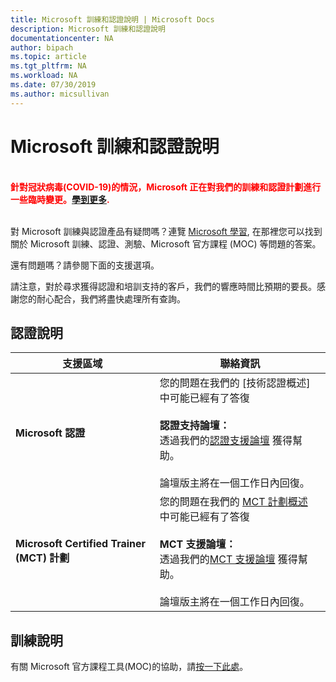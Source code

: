 ```yaml
---
title: Microsoft 訓練和認證說明 | Microsoft Docs
description: Microsoft 訓練和認證說明
documentationcenter: NA
author: bipach
ms.topic: article
ms.tgt_pltfrm: NA
ms.workload: NA
ms.date: 07/30/2019
ms.author: micsullivan
---
```

# Microsoft 訓練和認證說明

<div style='color&#58; red;'><strong><font color="red"><br/>針對冠狀病毒(COVID-19)的情況，Microsoft 正在對我們的訓練和認證計劃進行一些臨時變更。<a href='/learn/certifications/posts/an-important-update-on-microsoft-training-and-certification'>學到更多</a>.</font></strong><br/><br/></div>

對 Microsoft 訓練與認證產品有疑問嗎？連覽 [Microsoft 學習](/learn/certifications/), 在那裡您可以找到關於 Microsoft 訓練、認證、測驗、Microsoft 官方課程 (MOC) 等問題的答案。

還有問題嗎？請參閱下面的支援選項。

請注意，對於尋求獲得認證和培訓支持的客戶，我們的響應時間比預期的要長。感謝您的耐心配合，我們將盡快處理所有查詢。

## 認證說明

| 支援區域 | 聯絡資訊 |
| ------------- | --- |
| **Microsoft 認證** | 您的問題在我們的 [技術認證概述] 中可能已經有了答復<br/><br/> **認證支持論壇：**<br/>透過我們的[認證支援論壇](https://aka.ms/MCPForum) 獲得幫助。<br/><br/> 論壇版主將在一個工作日內回復。|
| **Microsoft Certified Trainer (MCT) 計劃** | 您的問題在我們的 [MCT 計劃概述](/learn/certifications/mct-certification) 中可能已經有了答復<br/><br/> **MCT 支援論壇：**<br/>透過我們的[MCT 支援論壇](https://aka.ms/MCTForum) 獲得幫助。<br/><br/> 論壇版主將在一個工作日內回復。|

## 訓練說明

有關 Microsoft 官方課程工具(MOC)的協助，請[按一下此處](https://docs.microsoft.com/learn/certifications/certification-and-training-help)。